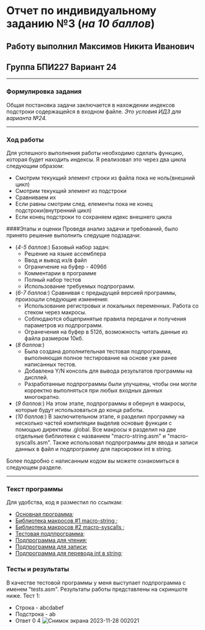 # Отчет по индивидуальному заданию №3 (*на 10 баллов*)
## Работу выполнил Максимов Никита Иванович 
## Группа БПИ227 Вариант 24
___
### Формулировка задания
Общая постановка задачи заключается в нахождении индексов подстроки содержащейся в входном файле.
*Это условия ИДЗ для варианта №24.*
___
### Ход работы
Для успешного выполнения работы необходимо сделать функцию, которая будет находить индексы. Я реализовал это через два цикла следующим образом:
+ Смотрим текукщий элемент строки из файла пока не ноль(внешний  цикл)
+ Смотрим текукщий элемент из подстроки
+ Сравниваем их
+ Если равны смотрим след. елементы пока не конец подстроки(внутренний цикл)
+ Если конец подстроки то сохраняем идекс внешнего цикла

####Этапы и оценки
Проведя анализ задачи и требований, было принято решение выполнить следущие подзадачи:
+ (*4-5 баллов:*) Базовый набор задач:
  + Решение на языке ассемблера
  + Ввод и вывод из/в файл
  + Ограничение на буфер - 4096б
  + Комментарии в программе
  + Полный набор тестов
  + Использование требуемых подпрограмм.
+ (*6-7 баллов:*) Сравнивая с предыдущей версией программы, произошли следующие изменения:
  + Использование регистровых и локальных переменных. Работа со стеком через макросы.
  + Соблюдаются общепринятые правила передачи и получения параметров из подпрограмм.
  + Огранечения на буфер в 512б, возможность читать данные из файла размером 10кб.
+ (*8 баллов:*)
  + Была создана дополнительная тестовая подпрограмма, выполняющая полное тестирование на основе уже ранее написанных тестов.
  + Добавлена Y/N консоль для вывода результатов программы на дисплей.
  + Разработанные подпрограммы были улучшены, чтобы они могли корректно выполняться при любых входных данных многократно.
+ (*9 баллов:*) На этом этапе, подпрограммы я обернул в макросы, которые будут использоваться до конца работы. 
+ (*10 баллов:*) В заключительном этапе, я разделил программу на несколько частей компиляции выделив основые функции с помощью директивы .global. Все макросы я разделил на две отдельные библиотеки с названием "macro-string.asm" и "macro-syscalls.asm". Также использовал подпрограммы для ввода и записи данных в файл и подпрограмму для парсировки int в string.
  
Более подробно с написанным кодом вы можете ознакомиться в следующем разделе.
___
### Текст программы
Для удобства, код я разместил по ссылкам:
+ [Основная программа](IDZ3.asm);
+ [Библиотека макросов #1 macro-string ](macro-string.asm);
+ [Библиотека макросов #2 macro-syscalls ](macro-syscalls.asm);
+ [Тестовая подппрограмма](tests.asm);
+ [Подпрограмма для чтения](read_from_file.asm);
+ [Подпрограмма для записи](write_to_file.asm);
+ [Подпрограмма для перевода int в string](int_to_string.asm);

### Тесты и результаты
В качестве тестовой программы у меня выступает подпрограмма с именем "tests.asm". Результаты работы представлены на скриншоте ниже.
Тест 1:
+ Cтрока - abcdabef
+ Подстрока - ab
+ Ответ 0 4
![Снимок экрана 2023-11-28 002021](https://github.com/waksimusss/IDZ_Rars_3/assets/113054845/31502c31-2e23-4ed4-b8f5-72fc6eef6dcb)



